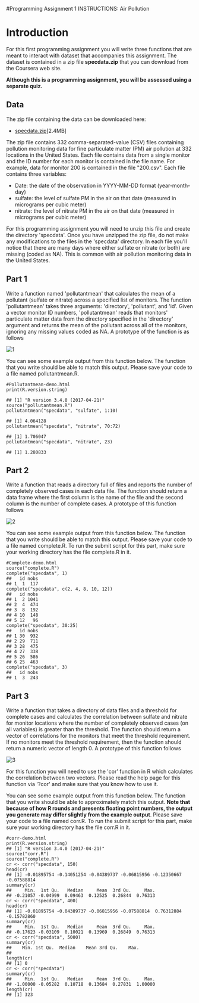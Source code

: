 #Programming Assignment 1 INSTRUCTIONS: Air Pollution

# Introduction
For this first programming assignment you will write three functions that are meant to interact with dataset that accompanies this assignment. The dataset is contained in a zip file **specdata.zip** that you can download from the Coursera web site.

**Although this is a programming assignment, you will be assessed using a separate quiz.**

## Data

The zip file containing the data can be downloaded here:

- [specdata.zip](https://d396qusza40orc.cloudfront.net/rprog%2Fdata%2Fspecdata.zip)[2.4MB]

The zip file contains 332 comma-separated-value (CSV) files containing pollution monitoring data for fine particulate matter (PM) air pollution at 332 locations in the United States. Each file contains data from a single monitor and the ID number for each monitor is contained in the file name. For example, data for monitor 200 is contained in the file "200.csv". Each file contains three variables:

- Date: the date of the observation in YYYY-MM-DD format (year-month-day)
- sulfate: the level of sulfate PM in the air on that date (measured in micrograms per cubic meter)
- nitrate: the level of nitrate PM in the air on that date (measured in micrograms per cubic meter)

For this programming assignment you will need to unzip this file and create the directory 'specdata'. Once you have unzipped the zip file, do not make any modifications to the files in the 'specdata' directory. In each file you'll notice that there are many days where either sulfate or nitrate (or both) are missing (coded as NA). This is common with air pollution monitoring data in the United States.

## Part 1
Write a function named 'pollutantmean' that calculates the mean of a pollutant (sulfate or nitrate) across a specified list of monitors. The function 'pollutantmean' takes three arguments: 'directory', 'pollutant', and 'id'. Given a vector monitor ID numbers, 'pollutantmean' reads that monitors' particulate matter data from the directory specified in the 'directory' argument and returns the mean of the pollutant across all of the monitors, ignoring any missing values coded as NA. A prototype of the function is as follows

![1](https://github.com/WelfareCheck/Data-Science-Foundations-using-R-Specialization/blob/master/2%20R%20Programming/Week%202:%20Programming%20with%20R/Programming%20Assignment/1.png?raw=truee)

You can see some example output from this function below. The function that you write should be able to match this output. Please save your code to a file named pollutantmean.R.

```
#Pollutantmean-demo.html
print(R.version.string)

## [1] "R version 3.4.0 (2017-04-21)"
source("pollutantmean.R")
pollutantmean("specdata", "sulfate", 1:10)

## [1] 4.064128
pollutantmean("specdata", "nitrate", 70:72)

## [1] 1.706047
pollutantmean("specdata", "nitrate", 23)

## [1] 1.280833
```

## Part 2
Write a function that reads a directory full of files and reports the number of completely observed cases in each data file. The function should return a data frame where the first column is the name of the file and the second column is the number of complete cases. A prototype of this function follows

![2](https://github.com/WelfareCheck/Data-Science-Foundations-using-R-Specialization/blob/master/2%20R%20Programming/Week%202:%20Programming%20with%20R/Programming%20Assignment/2.png?raw=true)

You can see some example output from this function below. The function that you write should be able to match this output. Please save your code to a file named complete.R. To run the submit script for this part, make sure your working directory has the file complete.R in it.

```
#Complete-demo.html
source("complete.R")
complete("specdata", 1)
##   id nobs
## 1  1  117
complete("specdata", c(2, 4, 8, 10, 12))
##   id nobs
## 1  2 1041
## 2  4  474
## 3  8  192
## 4 10  148
## 5 12   96
complete("specdata", 30:25)
##   id nobs
## 1 30  932
## 2 29  711
## 3 28  475
## 4 27  338
## 5 26  586
## 6 25  463
complete("specdata", 3)
##   id nobs
## 1  3  243
```
## Part 3
Write a function that takes a directory of data files and a threshold for complete cases and calculates the correlation between sulfate and nitrate for monitor locations where the number of completely observed cases (on all variables) is greater than the threshold. The function should return a vector of correlations for the monitors that meet the threshold requirement. If no monitors meet the threshold requirement, then the function should return a numeric vector of length 0. A prototype of this function follows

![3](https://github.com/WelfareCheck/Data-Science-Foundations-using-R-Specialization/blob/master/2%20R%20Programming/Week%202:%20Programming%20with%20R/Programming%20Assignment/3.png?raw=true)

For this function you will need to use the 'cor' function in R which calculates the correlation between two vectors. Please read the help page for this function via '?cor' and make sure that you know how to use it.

You can see some example output from this function below. The function that you write should be able to approximately match this output. **Note that because of how R rounds and presents floating point numbers, the output you generate may differ slightly from the example output**. Please save your code to a file named corr.R. To run the submit script for this part, make sure your working directory has the file corr.R in it.
```
#corr-demo.html
print(R.version.string)
## [1] "R version 3.4.0 (2017-04-21)"
source("corr.R")
source("complete.R")
cr <- corr("specdata", 150)
head(cr)
## [1] -0.01895754 -0.14051254 -0.04389737 -0.06815956 -0.12350667 -0.07588814
summary(cr)
##     Min.  1st Qu.   Median     Mean  3rd Qu.     Max. 
## -0.21057 -0.04999  0.09463  0.12525  0.26844  0.76313
cr <- corr("specdata", 400)
head(cr)
## [1] -0.01895754 -0.04389737 -0.06815956 -0.07588814  0.76312884 -0.15782860
summary(cr)
##     Min.  1st Qu.   Median     Mean  3rd Qu.     Max. 
## -0.17623 -0.03109  0.10021  0.13969  0.26849  0.76313
cr <- corr("specdata", 5000)
summary(cr)
##    Min. 1st Qu.  Median    Mean 3rd Qu.    Max. 
## 
length(cr)
## [1] 0
cr <- corr("specdata")
summary(cr)
##     Min.  1st Qu.   Median     Mean  3rd Qu.     Max. 
## -1.00000 -0.05282  0.10718  0.13684  0.27831  1.00000
length(cr)
## [1] 323
```
